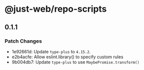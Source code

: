 # @just-web/repo-scripts

## 0.1.1

### Patch Changes

- 1e92661d: Update `type-plus` to `4.15.2`.
- e2b4acfe: Allow eslint.library() to specify custom rules
- 9b004db7: Update `type-plus` to use `MaybePromise.transform()`
